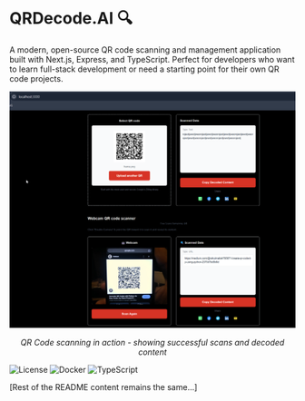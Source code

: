 # QRDecode.AI 🔍

A modern, open-source QR code scanning and management application built with Next.js, Express, and TypeScript. Perfect for developers who want to learn full-stack development or need a starting point for their own QR code projects.

<div align="center">
  <img src="frontend/public/images/decoded.png" alt="QR Code Scanning Demo" width="800"/>
  <p><em>QR Code scanning in action - showing successful scans and decoded content</em></p>
</div>

![License](https://img.shields.io/badge/license-MIT-blue.svg)
![Docker](https://img.shields.io/badge/docker-ready-brightgreen.svg)
![TypeScript](https://img.shields.io/badge/typescript-%5E5.0.0-blue.svg)

[Rest of the README content remains the same...]
